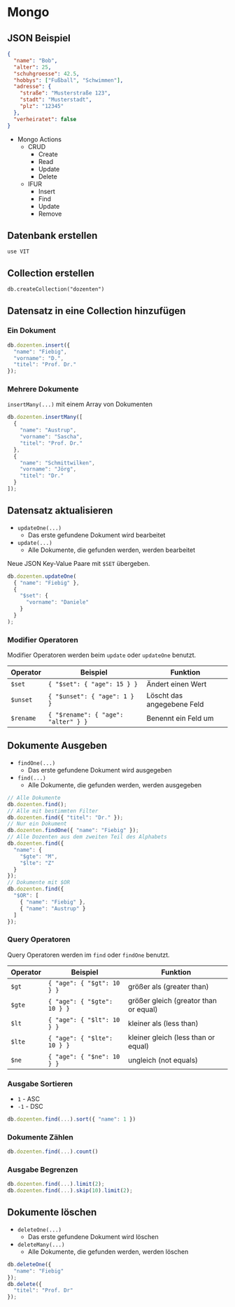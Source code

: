 # Mongo

## JSON Beispiel

```json
{
  "name": "Bob",
  "alter": 25,
  "schuhgroesse": 42.5,
  "hobbys": ["Fußball", "Schwimmen"],
  "adresse": {
    "straße": "Musterstraße 123",
    "stadt": "Musterstadt",
    "plz": "12345"
  },
  "verheiratet": false
}
```

* Mongo Actions
  * CRUD
    * Create
    * Read
    * Update
    * Delete
  * IFUR
    * Insert
    * Find
    * Update
    * Remove

## Datenbank erstellen
`use VIT`

## Collection erstellen
`db.createCollection("dozenten")`

## Datensatz in eine Collection hinzufügen

### Ein Dokument

```js
db.dozenten.insert({
  "name": "Fiebig",
  "vorname": "D.",
  "titel": "Prof. Dr."
});
```

### Mehrere Dokumente

`insertMany(...)` mit einem Array von Dokumenten

```js
db.dozenten.insertMany([
  {
    "name": "Austrup",
    "vorname": "Sascha",
    "titel": "Prof. Dr."
  },
  {
    "name": "Schmittwilken",
    "vorname": "Jörg",
    "titel": "Dr."
  }
]);
```

## Datensatz aktualisieren

* `updateOne(...)`
  * Das erste gefundene Dokument wird bearbeitet
* `update(...)`
  * Alle Dokumente, die gefunden werden, werden bearbeitet

Neue JSON Key-Value Paare mit `$SET` übergeben.

```js
db.dozenten.updateOne(
  { "name": "Fiebig" },
  { 
    "$set": {
      "vorname": "Daniele"
    }
  }
);
```

### Modifier Operatoren

Modifier Operatoren werden beim `update` oder `updateOne` benutzt.

| Operator | Beispiel | Funktion |
| -------- | -------- | -------- |
| `$set`   |  `{ "$set": { "age": 15 } }` | Ändert einen Wert |
| `$unset` |  `{ "$unset": { "age": 1 } }` | Löscht das angegebene Feld |
| `$rename`|  `{ "$rename": { "age": "alter" } }` | Benennt ein Feld um |

## Dokumente Ausgeben

* `findOne(...)`
  * Das erste gefundene Dokument wird ausgegeben
* `find(...)`
  * Alle Dokumente, die gefunden werden, werden ausgegeben

```js
// Alle Dokumente
db.dozenten.find();
// Alle mit bestimmten Filter
db.dozenten.find({ "titel": "Dr." });
// Nur ein Dokument
db.dozenten.findOne({ "name": "Fiebig" });
// Alle Dozenten aus dem zweiten Teil des Alphabets
db.dozenten.find({
  "name": {
    "$gte": "M",
    "$lte": "Z"
  }
});
// Dokumente mit $OR
db.dozenten.find({
  "$OR": [
    { "name": "Fiebig" },
    { "name": "Austrup" }
  ]
});
```

### Query Operatoren

Query Operatoren werden im `find` oder `findOne` benutzt.

| Operator | Beispiel | Funktion |
| -------- | -------- | -------- |
| `$gt`    |  `{ "age": { "$gt": 10 } }` | größer als (greater than) |
| `$gte`   |  `{ "age": { "$gte": 10 } }` | größer gleich (greator than or equal) |
| `$lt`    |  `{ "age": { "$lt": 10 } }` | kleiner als (less than) |
| `$lte`   |  `{ "age": { "$lte": 10 } }` | kleiner gleich (less than or equal) |
| `$ne`    |  `{ "age": { "$ne": 10 } }` | ungleich (not equals) |

### Ausgabe Sortieren

* `1`  - ASC
* `-1` - DSC

```js
db.dozenten.find(...).sort({ "name": 1 })
```

### Dokumente Zählen

```js
db.dozenten.find(...).count()
```

### Ausgabe Begrenzen

```js
db.dozenten.find(...).limit(2);
db.dozenten.find(...).skip(10).limit(2);
```

## Dokumente löschen

* `deleteOne(...)`
  * Das erste gefundene Dokument wird löschen
* `deleteMany(...)`
  * Alle Dokumente, die gefunden werden, werden löschen

```js
db.deleteOne({
  "name": "Fiebig"
});
db.delete({
  "titel": "Prof. Dr"
});
```
